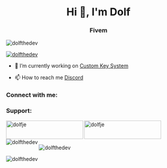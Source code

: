 <h1 align="center">Hi 👋, I'm Dolf</h1>
<h3 align="center">Fivem</h3>

<p align="left"> <img src="https://komarev.com/ghpvc/?username=dolfthedev&label=Profile%20views&color=0e75b6&style=flat" alt="dolfthedev" /> </p>

<p align="left"> <a href="https://github.com/ryo-ma/github-profile-trophy"><img src="https://github-profile-trophy.vercel.app/?username=dolfthedev" alt="dolfthedev" /></a> </p>

- 🔭 I’m currently working on [Custom Key System](https://www.google.com/webhp?hl=nl&sa=X&ved=0ahUKEwics7Lyg4uJAxUChf0HHbS8L0AQPAgI)

- 📫 How to reach me [Discord](https://discord.gg/unturgion)

<h3 align="left">Connect with me:</h3>
<p align="left">
</p>

<h3 align="left">Support:</h3>
<p><a href="https://www.buymeacoffee.com/dolfje"> <img align="left" src="https://cdn.buymeacoffee.com/buttons/v2/default-yellow.png" height="50" width="210" alt="dolfje" /></a><a href="https://ko-fi.com/dolfje"> <img align="left" src="https://cdn.ko-fi.com/cdn/kofi3.png?v=3" height="50" width="210" alt="dolfje" /></a></p><br><br>


<p><img align="left" src="https://github-readme-stats.vercel.app/api/top-langs?username=dolfthedev&show_icons=true&locale=en&layout=compact" alt="dolfthedev" /></p>

<p>&nbsp;<img align="center" src="https://github-readme-stats.vercel.app/api?username=dolfthedev&show_icons=true&locale=en" alt="dolfthedev" /></p>

<p><img align="center" src="https://github-readme-streak-stats.herokuapp.com/?user=dolfthedev&" alt="dolfthedev" /></p>

